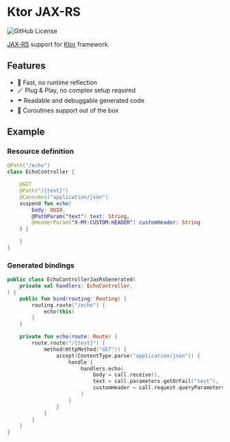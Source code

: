 # Ktor JAX-RS

![GitHub License](https://img.shields.io/github/license/lexa-diky/ktor-jax-rs)

[JAX-RS](https://www.oracle.com/technical-resources/articles/java/jax-rs.html)
support for [Ktor](https://ktor.io) framework.

## Features
- 🚀 Fast, no runtime reflection 
- 🪄 Plug & Play, no complex setup required
- ☂️ Readable and debuggable generated code
- 🥋 Coroutines support out of the box

## Example 

### Resource definition
```kotlin
@Path("/echo")
class EchoController {

    @GET
    @Path("/{text}")
    @Consumes("application/json")
    suspend fun echo(
        body: UUID,
        @PathParam("text") text: String,
        @HeaderParam("X-MY-CUSTOM-HEADER") customHeader: String
    ) {

    }
}
```

### Generated bindings
```kotlin
public class EchoControllerJaxRsGenerated(
    private val handlers: EchoController,
) {
    public fun bind(routing: Routing) {
        routing.route("/echo") {
            echo(this)
        }
    }

    private fun echo(route: Route) {
        route.route("/{text}") {
            method(HttpMethod("GET")) {
                accept(ContentType.parse("application/json")) {
                    handle {
                        handlers.echo(
                            body = call.receive(),
                            text = call.parameters.getOrFail("text"),
                            customHeader = call.request.queryParameters.getOrFail("X-MY-CUSTOM-HEADER"),
                        )
                    }
                }
            }
        }
    }
}
```
